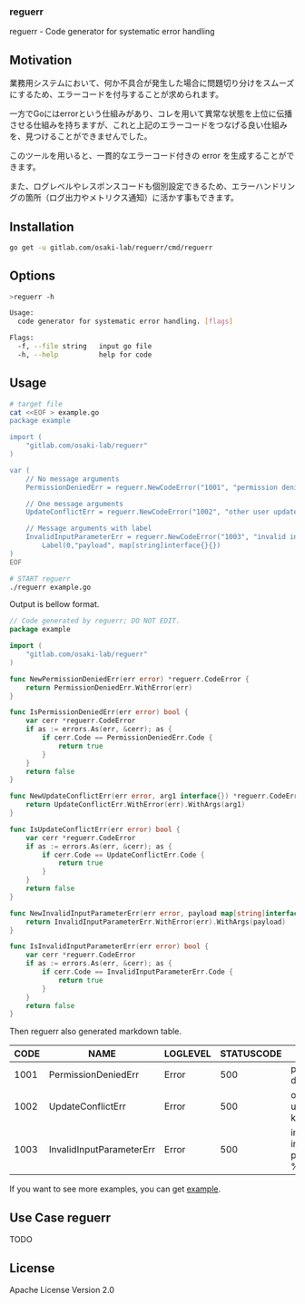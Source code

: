 ### reguerr

reguerr - Code generator for systematic error handling

## Motivation

業務用システムにおいて、何か不具合が発生した場合に問題切り分けをスムーズにするため、エラーコードを付与することが求められます。

一方でGoにはerrorという仕組みがあり、コレを用いて異常な状態を上位に伝播させる仕組みを持ちますが、これと上記のエラーコードをつなげる良い仕組みを、見つけることができませんでした。

このツールを用いると、一貫的なエラーコード付きの error を生成することができます。

また、ログレベルやレスポンスコードも個別設定できるため、エラーハンドリングの箇所（ログ出力やメトリクス通知）に活かす事もできます。

## Installation

```sh
go get -u gitlab.com/osaki-lab/reguerr/cmd/reguerr
```

## Options

```sh
>reguerr -h

Usage:
  code generator for systematic error handling. [flags]

Flags:
  -f, --file string   input go file
  -h, --help          help for code
```

## Usage

```sh
# target file
cat <<EOF > example.go
package example

import (
	"gitlab.com/osaki-lab/reguerr"
)

var (
	// No message arguments
	PermissionDeniedErr = reguerr.NewCodeError("1001", "permission denied")

	// One message arguments
	UpdateConflictErr = reguerr.NewCodeError("1002", "other user updated: key=%s")

	// Message arguments with label
	InvalidInputParameterErr = reguerr.NewCodeError("1003", "invalid input parameter: %v").
		Label(0,"payload", map[string]interface{}{})
)
EOF

# START reguerr
./reguerr example.go
```

Output is bellow format.

```go example_gen.go
// Code generated by reguerr; DO NOT EDIT.
package example

import (
	"gitlab.com/osaki-lab/reguerr"
)

func NewPermissionDeniedErr(err error) *reguerr.CodeError {
	return PermissionDeniedErr.WithError(err)
}

func IsPermissionDeniedErr(err error) bool {
	var cerr *reguerr.CodeError
	if as := errors.As(err, &cerr); as {
		if cerr.Code == PermissionDeniedErr.Code {
			return true
		}
	}
	return false
}

func NewUpdateConflictErr(err error, arg1 interface{}) *reguerr.CodeError {
	return UpdateConflictErr.WithError(err).WithArgs(arg1)
}

func IsUpdateConflictErr(err error) bool {
	var cerr *reguerr.CodeError
	if as := errors.As(err, &cerr); as {
		if cerr.Code == UpdateConflictErr.Code {
			return true
		}
	}
	return false
}

func NewInvalidInputParameterErr(err error, payload map[string]interface{}) *reguerr.CodeError {
	return InvalidInputParameterErr.WithError(err).WithArgs(payload)
}

func IsInvalidInputParameterErr(err error) bool {
	var cerr *reguerr.CodeError
	if as := errors.As(err, &cerr); as {
		if cerr.Code == InvalidInputParameterErr.Code {
			return true
		}
	}
	return false
}
```

Then reguerr also generated markdown table.

| CODE |           NAME           | LOGLEVEL | STATUSCODE |           FORMAT            |
|------|--------------------------|----------|------------|-----------------------------|
| 1001 | PermissionDeniedErr      | Error    |        500 | permission denied           |
| 1002 | UpdateConflictErr        | Error    |        500 | other user updated: key=%s  |
| 1003 | InvalidInputParameterErr | Error    |        500 | invalid input parameter: %v |


If you want to see more examples, you can get [example](./example).


## Use Case reguerr 

TODO

## License

Apache License Version 2.0